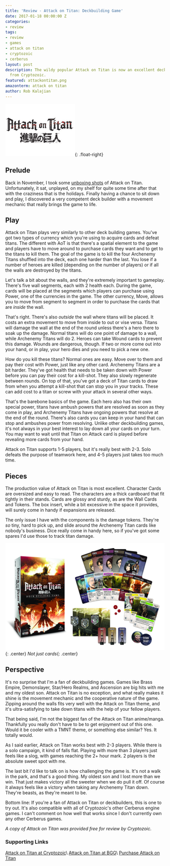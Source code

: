 ```yaml
---
title: 'Review - Attack on Titan: Deckbuilding Game'
date: 2017-01-18 00:00:00 Z
categories:
- review
tags:
- review
- games
- attack on titan
- cryptozoic
- cerberus
layout: post
description: The wildy popular Attack on Titan is now an excellent deckbuilding game
  from Cryptozoic.
featured: attackontitan.png
amazonterm: attack on titan
author: Rob Kalajian
---
```


![Attack on Titan](/images/featured/attackontitan.png){: .float-right}
<h2>Prelude</h2>

Back in November, I took some [unboxing shots](http://pawnsperspective.com/Attack-on-Titan-Unboxing/) of Attack on Titan. Unfortunately, it sat, unplayed, on my shelf for quite some time after that with the craziness that is the holidays. Finally having a chance to sit down and play, I discovered a very competent deck builder with a movement mechanic that really brings the game to life.

<h2>Play</h2>

Attack on Titan plays very similarly to other deck building games. You've got two types of currency which you're using to acquire cards and defeat titans. The different with AoT is that there's a spatial element to the game and players have to move around to purchase cards they want and to get to the titans to kill them. The goal of the game is to kill the four Archenemy Titans shuffled into the deck, each one harder than the last. You lose if a number of heroes are killed (depending on the number of players) or if all the walls are destroyed by the titans.

Let's talk a bit about the walls, and they're extremely important to gameplay. There's five wall segments, each with 2 health each. During the game, cards will be placed at the segments which players can purchase using Power, one of the currencies in the game. The other currency, Move, allows you to move from segment to segment in order to purchase the cards that are *inside* the wall.

That's right. There's also *outside* the wall where titans will be placed. It costs an extra movement to move from inside to out or vise versa. Titans will damage the wall at the end of the round unless there's a hero there to soak up the damage. Normal titans will do one point of damage to a wall, while Archenemy Titans will do 2. Heroes can take Wound cards to prevent this damage. Wounds are dangerous, though. If two or more come out into your hand, or in play, your hero dies and you need to pick a new one.

How do you kill these titans? Normal ones are easy. Move over to them and pay their cost with Power, just like any other card. Archenemy Titans are a bit harder. They've got health that needs to be taken down with Power before you can pay their cost for a kill-shot. They also slowly regenerate between rounds. On top of that, you've got a deck of Titan cards to draw from when you attempt a kill-shot that can stop you in your tracks. These can add cost to a titan or screw with your attack in several other ways.

That's the barebone basics of the game. Each hero also has their own special power, titans have ambush powers that are resolved as soon as they come in play, and Archenemy Titans have ongoing powers that resolve at the end of the round. There's also cards you can keep in your hand that can stop and ambushes power from resolving. Unlike other deckbuilding games, it's not always in your best interest to lay down all your cards on your turn. You may want to wait until that Titan on Attack card is played before revealing more cards from your hand.

Attack on Titan supports 1-5 players, but it's really best with 2-3. Solo defeats the purpose of teamwork here, and 4-5 players just takes too much time.

<h2>Pieces</h2>

The production value of Attack on Titan is most excellent. Character Cards are oversized and easy to read. The characters are a thick cardboard that fit tightly in their stands. Cards are glossy and sturdy, as are the Wall Cards and Tokens. The box insert, while a bit excessive in the space it provides, will surely come in handy if expansions are released.

The only issue I have with the components is the damage tokens. They're *so* tiny, hard to pick up, and slide around the Archenemy Titan cards like nobody's business. Dice really come in handy here, so if you've got some spares I'd use those to track titan damage.

![Attack on Titan Pieces](/images/attackontitan/pieces.jpg){: .center}
*Not just cards*{: .center}

<h2>Perspective</h2>

It's no surprise that I'm a fan of deckbuilding games. Games like Brass Empire, Demonslayer, Star/Hero Realms, and Ascension are big hits with me and my oldest son. Attack on Titan is no exception, and what really makes it shine is the movement mechanic and the cooperative nature of the game. Zipping around the walls fits very well with the Attack on Titan theme, and it's ultra-satisfying to take down titans with the help of your fellow players.

That being said, I'm not the biggest fan of the Attack on Titan anime/manga. Thankfully you really don't have to be to get enjoyment out of this one. Would it be cooler with a TMNT theme, or something else similar? Yes. It totally would.

As I said earlier, Attack on Titan works best with 2-3 players. While there is a solo campaign, it kind of falls flat. Playing with more than 3 players just feels like a slog, with games reaching the 2+ hour mark. 2 players is the absolute sweet spot with me.

The last bit I'd like to talk on is how challenging the game is. It's not a walk in the park, and that's a good thing. My oldest son and I lost more than we win. That just makes victory all the sweeter when we do pull it off. Of course it always feels like a victory when taking any Archenemy Titan down. They're beasts, as they're meant to be.

Bottom line: If you're a fan of Attack on Titan or deckbuilders, this is one to try out. It's also compatible with all of Cryptozoic's other Cerberus engine games. I can't comment on how well that works since I don't currently own any other Cerberus games.

*A copy of Attack on Titan was provided free for review by Cryptozoic.*

<h3>Supporting Links</h3>

[Attack on Titan at Cryptozoic](https://cryptozoic.com/attack-titan-deck-building-game)\\
[Attack on Titan at BGG](https://boardgamegeek.com/boardgame/194230/attack-titan-deck-building-game)\\
[Purchase Attack on Titan](http://amzn.to/2iRA7Dn)
